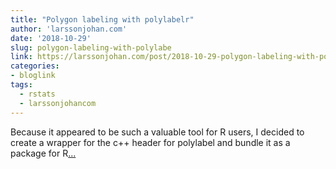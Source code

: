 ```yaml
---
title: "Polygon labeling with polylabelr"
author: 'larssonjohan.com'
date: '2018-10-29'
slug: polygon-labeling-with-polylabe
link: https://larssonjohan.com/post/2018-10-29-polygon-labeling-with-polylabelr/polygon-labeling-with-polylabelr/
categories:
- bloglink
tags:
  - rstats
  - larssonjohancom
---
```


Because it appeared to be such a valuable tool for R users, I decided to create a wrapper for the c++ header for polylabel and bundle it as a package for R[... <i class="fas fa-external-link-alt"></i>](https://larssonjohan.com/post/2018-10-29-polygon-labeling-with-polylabelr/polygon-labeling-with-polylabelr/)

